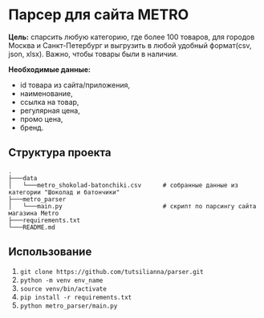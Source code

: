 # Парсер для сайта METRO

**Цель:** спарсить любую категорию, где более 100 товаров, для городов Москва и Санкт-Петербург и выгрузить в любой удобный формат(csv, json, xlsx). Важно, чтобы товары были в наличии.


**Необходимые данные:**
* id товара из сайта/приложения, 
* наименование, 
* ссылка на товар, 
* регулярная цена, 
* промо цена, 
* бренд.

## Структура проекта
```
.
├───data
│   └───metro_shokolad-batonchiki.csv      # собранные данные из категории "Шоколад и батончики"
├───metro_parser                         
│   └───main.py                            # скрипт по парсингу сайта магазина Metro
├───requirements.txt
└───README.md
```

## Использование
1. `git clone https://github.com/tutsilianna/parser.git`
2. `python -m venv env_name`
3. `source venv/bin/activate`
4. `pip install -r requirements.txt`
5. `python metro_parser/main.py`
